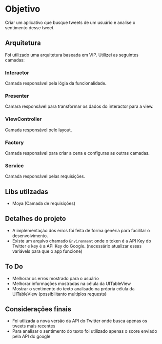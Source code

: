 # Objetivo

Criar um aplicativo que busque tweets de um usuário e analise o sentimento desse tweet.

## Arquitetura

Foi utilizado uma arquitetura baseada em VIP. Utilizei as seguintes camadas:

### Interactor

Camada responsável pela lógia da funcionalidade.

### Presenter

Camara responsável para transformar os dados do interactor para a view.

### ViewController

Camada responsável pelo layout.

### Factory
Camada responsável para criar a cena e configuras as outras camadas.

### Service
Camada responsável pelas requisições.

## Libs utilzadas

- Moya (Camada de requisições)

## Detalhes do projeto

- A implementação dos erros foi feita de forma genéria para facilitar o desenvolvimento.
- Existe um arquivo chamado `Environment` onde o token é a API Key do Twitter e key é a API Key do Google. (necessário atualizar essas variávels para que o app funcione)

## To Do

- Melhorar os erros mostrado para o usuário
- Melhorar informações mostradas na célula da UITableView
- Mostrar o sentimento do texto analisado na própria célula da UITableView (possibilitanto multiplos requests)

## Considerações finais

- Foi utlizada a nova versão da API do Twitter onde busca apenas os tweets mais recentes
- Para analisar o sentimento do texto foi utilizado apenas o score enviado pela API do google
